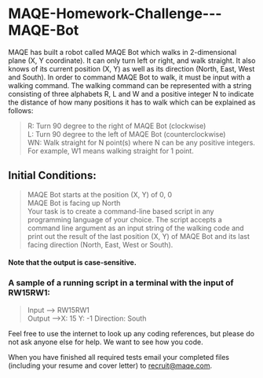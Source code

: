 # MAQE-Homework-Challenge---MAQE-Bot
MAQE has built a robot called MAQE Bot which walks in 2-dimensional plane (X, Y coordinate). It can only turn left or right, and walk straight. It also knows of its current position (X, Y) as well as its direction (North, East, West and South). In order to command MAQE Bot to walk, it must be input with a walking command. The walking command can be represented with a string consisting of three alphabets R, L and W and a positive integer N to indicate the distance of how many positions it has to walk which can be explained as follows:
> R: Turn 90 degree to the right of MAQE Bot (clockwise) <br/>
> L: Turn 90 degree to the left of MAQE Bot (counterclockwise) <br/>
> WN: Walk straight for N point(s) where N can be any positive integers. For example, W1 means walking straight for 1 point.
## Initial Conditions:
> MAQE Bot starts at the position (X, Y) of 0, 0 <br/>
> MAQE Bot is facing up North <br/>
Your task is to create a command-line based script in any programming language of your choice. The script accepts a command line argument as an input string of the walking code and print out the result of the last position (X, Y) of MAQE Bot and its last facing direction (North, East, West or South).

#### Note that the output is case-sensitive.

### A sample of a running script in a terminal with the input of RW15RW1:
> Input --> RW15RW1 <br/>
> Output -->X: 15 Y: -1 Direction: South <br/>

Feel free to use the internet to look up any coding references, but please do not ask anyone else for help. We want to see how you code.

When you have finished all required tests email your completed files (including your resume and cover letter) to recruit@maqe.com.
